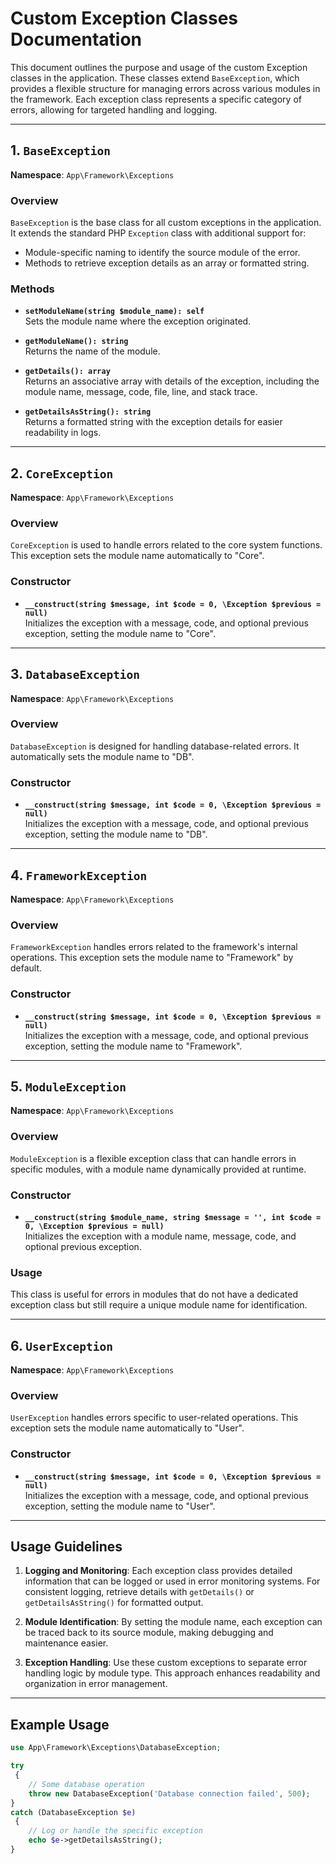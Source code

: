 # Custom Exception Classes Documentation

This document outlines the purpose and usage of the custom Exception classes in the application. These classes extend `BaseException`, which provides a flexible structure for managing errors across various modules in the framework. Each exception class represents a specific category of errors, allowing for targeted handling and logging.

---

## 1. `BaseException`

**Namespace**: `App\Framework\Exceptions`

### Overview

`BaseException` is the base class for all custom exceptions in the application. It extends the standard PHP `Exception` class with additional support for:
- Module-specific naming to identify the source module of the error.
- Methods to retrieve exception details as an array or formatted string.

### Methods

- **`setModuleName(string $module_name): self`**  
  Sets the module name where the exception originated.

- **`getModuleName(): string`**  
  Returns the name of the module.

- **`getDetails(): array`**  
  Returns an associative array with details of the exception, including the module name, message, code, file, line, and stack trace.

- **`getDetailsAsString(): string`**  
  Returns a formatted string with the exception details for easier readability in logs.

---

## 2. `CoreException`

**Namespace**: `App\Framework\Exceptions`

### Overview

`CoreException` is used to handle errors related to the core system functions. This exception sets the module name automatically to "Core".

### Constructor

- **`__construct(string $message, int $code = 0, \Exception $previous = null)`**  
  Initializes the exception with a message, code, and optional previous exception, setting the module name to "Core".

---

## 3. `DatabaseException`

**Namespace**: `App\Framework\Exceptions`

### Overview

`DatabaseException` is designed for handling database-related errors. It automatically sets the module name to "DB".

### Constructor

- **`__construct(string $message, int $code = 0, \Exception $previous = null)`**  
  Initializes the exception with a message, code, and optional previous exception, setting the module name to "DB".

---

## 4. `FrameworkException`

**Namespace**: `App\Framework\Exceptions`

### Overview

`FrameworkException` handles errors related to the framework's internal operations. This exception sets the module name to "Framework" by default.

### Constructor

- **`__construct(string $message, int $code = 0, \Exception $previous = null)`**  
  Initializes the exception with a message, code, and optional previous exception, setting the module name to "Framework".

---

## 5. `ModuleException`

**Namespace**: `App\Framework\Exceptions`

### Overview

`ModuleException` is a flexible exception class that can handle errors in specific modules, with a module name dynamically provided at runtime.

### Constructor

- **`__construct(string $module_name, string $message = '', int $code = 0, \Exception $previous = null)`**  
  Initializes the exception with a module name, message, code, and optional previous exception.

### Usage

This class is useful for errors in modules that do not have a dedicated exception class but still require a unique module name for identification.

---

## 6. `UserException`

**Namespace**: `App\Framework\Exceptions`

### Overview

`UserException` handles errors specific to user-related operations. This exception sets the module name automatically to "User".

### Constructor

- **`__construct(string $message, int $code = 0, \Exception $previous = null)`**  
  Initializes the exception with a message, code, and optional previous exception, setting the module name to "User".

---

## Usage Guidelines

1. **Logging and Monitoring**: Each exception class provides detailed information that can be logged or used in error monitoring systems. For consistent logging, retrieve details with `getDetails()` or `getDetailsAsString()` for formatted output.

2. **Module Identification**: By setting the module name, each exception can be traced back to its source module, making debugging and maintenance easier.

3. **Exception Handling**: Use these custom exceptions to separate error handling logic by module type. This approach enhances readability and organization in error management.

---

## Example Usage

```php
use App\Framework\Exceptions\DatabaseException;

try
 {
    // Some database operation
    throw new DatabaseException('Database connection failed', 500);
}
catch (DatabaseException $e)
 {
    // Log or handle the specific exception
    echo $e->getDetailsAsString();
}

